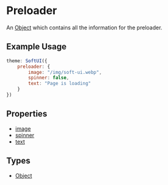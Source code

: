 # Preloader

An [Object](https://developer.mozilla.org/en-US/docs/Web/JavaScript/Reference/Global_Objects/Object) which contains all the information for the preloader.

## Example Usage

```js
theme: SoftUI({
    preloader: {
        image: "/img/soft-ui.webp",
        spinner: false,
        text: "Page is loading"
    }
})
```

## Properties

-   [image](/docs/preloader/image)
-   [spinner](/docs/preloader/spinner)
-   [text](/docs/preloader/text)

## Types

-   [Object](https://developer.mozilla.org/en-US/docs/Web/JavaScript/Reference/Global_Objects/Object)
